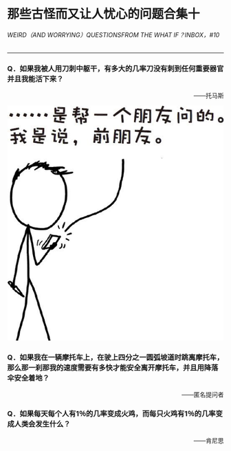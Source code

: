 # 那些古怪而又让人忧心的问题合集十
###### WEIRD（AND WORRYING）QUESTIONSFROM THE WHAT IF？INBOX，#10
***
### Q．如果我被人用刀刺中躯干，有多大的几率刀没有刺到任何重要器官并且我能活下来？
<p align="right">——托马斯</p>

![17](./imgs/WIB-17.png)

### Q．如果我在一辆摩托车上，在驶上四分之一圆弧坡道时跳离摩托车，那么那一刹那我的速度需要有多快才能安全离开摩托车，并且用降落伞安全着地？
<p align="right">——匿名提问者</p>


### Q．如果每天每个人有1％的几率变成火鸡，而每只火鸡有1％的几率变成人类会发生什么？
<p align="right">——肯尼思</p>

